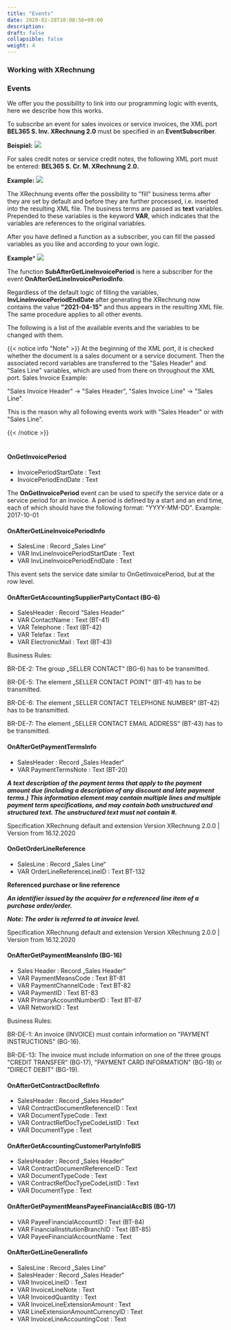 ```yaml
---
title: "Events"
date: 2020-02-28T10:08:56+09:00
description: 
draft: false
collapsible: false
weight: 4
---
```

### Working with XRechnung

### Events
We offer you the possibility to link into our programming logic with events, here we describe how this works.

To subscribe an event for sales invoices or service invoices, the XML port **BEL365 S. Inv. XRechnung 2.0** must be specified in an **EventSubscriber**.

**Beispiel:**
![](images/apps/Eventdoku1.PNG)

For sales credit notes or service credit notes, the following XML port must be entered: **BEL365 S. Cr. M. XRechnung 2.0.**

**Example:**
![](images/apps/eventdoku2.PNG)

The XRechnung events offer the possibility to "fill" business terms after they are set by default and before they are further processed, i.e. inserted into the resulting XML file. The business terms are passed as **text** variables. Prepended to these variables is the keyword **VAR**, which indicates that the variables are references to the original variables.

After you have defined a function as a subscriber, you can fill the passed variables as you like and according to your own logic.

**Example***
![](images/apps/eventdoku3.PNG)

The function **SubAfterGetLineInvoicePeriod** is here a subscriber for the event **OnAfterGetLineInvoicePeriodInfo**.

Regardless of the default logic of filling the variables, **InvLineInvoicePeriodEndDate** after generating the XRechnung now contains the value **"2021-04-15"** and thus appears in the resulting XML file. The same procedure applies to all other events.

The following is a list of the available events and the variables to be changed with them.

{{< notice info "Note" >}}
At the beginning of the XML port, it is checked whether the document is a sales document or a service document. Then the associated record variables are transferred to the "Sales Header" and "Sales Line" variables, which are used from there on throughout the XML port. Sales Invoice Example: 

"Sales Invoice Header" -> "Sales Header",
"Sales Invoice Line" -> "Sales Line".

This is the reason why all following events work with "Sales Header" or with "Sales Line".

{{< /notice >}}
#

#### OnGetInvoicePeriod

- InvoicePeriodStartDate : Text
- InvoicePeriodEndDate : Text

The **OnGetInvoicePeriod** event can be used to specify the service date or a service period for an invoice. A period is defined by a start and an end time, each of which should have the following format: "YYYY-MM-DD". Example: 2017-10-01

#### OnAfterGetLineInvoicePeriodInfo

- SalesLine : Record „Sales Line“
- VAR InvLineInvoicePeriodStartDate : Text
- VAR InvLineInvoicePeriodEndDate : Text

This event sets the service date similar to OnGetInvoicePeriod, but at the row level.

#### OnAfterGetAccountingSupplierPartyContact (BG-6)

- SalesHeader : Record “Sales Header”
- VAR ContactName : Text  (BT-41)
- VAR Telephone : Text  (BT-42)
- VAR Telefax : Text
- VAR ElectronicMail : Text  (BT-43)

Business Rules:

BR-DE-2: The group „SELLER CONTACT“ (BG-6) has to be transmitted.

BR-DE-5: The element „SELLER CONTACT POINT“ (BT-41) has to be transmitted.

BR-DE-6: The element „SELLER CONTACT TELEPHONE NUMBER“ (BT-42) has to be transmitted.
 
BR-DE-7: The element „SELLER CONTACT EMAIL ADDRESS“ (BT-43) has to be transmitted.

#### OnAfterGetPaymentTermsInfo

- SalesHeader : Record „Sales Header“
- VAR PaymentTermsNote : Text (BT-20)

**_A text description of the payment terms that apply to the payment amount due (including a description of any discount and late payment terms.) This information element may contain multiple lines and multiple payment term specifications, and may contain both unstructured and structured text. The unstructured text must not contain #._**

Specification XRechnung default and extension 
Version XRechnung 2.0.0 | Version from 16.12.2020

#### OnGetOrderLineReference

- SalesLine : Record „Sales Line“
- VAR OrderLineReferenceLineID : Text BT-132

**Referenced purchase or line reference**

**_An identifier issued by the acquirer for a referenced line item of a purchase order/order._**

**_Note: The order is referred to at invoice level._**

Specification XRechnung default and extension 
Version XRechnung 2.0.0 | Version from 16.12.2020

#### OnAfterGetPaymentMeansInfo (BG-16)

- Sales Header : Record „Sales Header“
- VAR PaymentMeansCode : Text  BT-81
- VAR PaymentChannelCode : Text  BT-82
- VAR PaymentID : Text  BT-83
- VAR PrimaryAccountNumberID : Text  BT-87
- VAR NetworkID : Text

Business Rules:

BR-DE-1:	An invoice (INVOICE) must contain information on "PAYMENT INSTRUCTIONS" (BG-16).

BR-DE-13:	The invoice must include information on one of the three groups "CREDIT TRANSFER" (BG-17), "PAYMENT CARD INFORMATION" (BG-18) or "DIRECT DEBIT" (BG-19).

#### OnAfterGetContractDocRefInfo

- SalesHeader : Record „Sales Header“
- VAR ContractDocumentReferenceID : Text
- VAR DocumentTypeCode : Text
- VAR ContractRefDocTypeCodeListID : Text
- VAR DocumentType : Text

#### OnAfterGetAccountingCustomerPartyInfoBIS

- SalesHeader : Record „Sales Header“
- VAR ContractDocumentReferenceID : Text
- VAR DocumentTypeCode : Text
- VAR ContractRefDocTypeCodeListID : Text
- VAR DocumentType : Text

#### OnAfterGetPaymentMeansPayeeFinancialAccBIS (BG-17)

- VAR PayeeFinancialAccountID : Text (BT-84)
- VAR FinancialInstitutionBranchID : Text (BT-85)
- VAR PayeeFinancialAccountName : Text

#### OnAfterGetLineGeneralInfo

- SalesLine : Record „Sales Line“
- SalesHeader : Record „Sales Header“
- VAR InvoiceLineID : Text
- VAR InvoiceLineNote : Text
- VAR InvoicedQuantity : Text
- VAR InvoiceLineExtensionAmount : Text
- VAR LineExtensionAmountCurrencyID : Text
- VAR InvoiceLineAccountingCost : Text